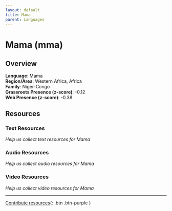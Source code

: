 ```yaml
---
layout: default
title: Mama
parent: Languages
---
```


# Mama (mma)

## Overview

**Language**: Mama  
**Region/Area**: Western Africa, Africa  
**Family**: Niger-Congo  
**Grassroots Presence (z-score)**: -0.12  
**Web Presence (z-score)**: -0.38  

## Resources

### Text Resources
*Help us collect text resources for Mama*

### Audio Resources
*Help us collect audio resources for Mama*

### Video Resources
*Help us collect video resources for Mama*

---

[Contribute resources](https://forms.office.com/e/1SfLJx3u1r){: .btn .btn-purple }
